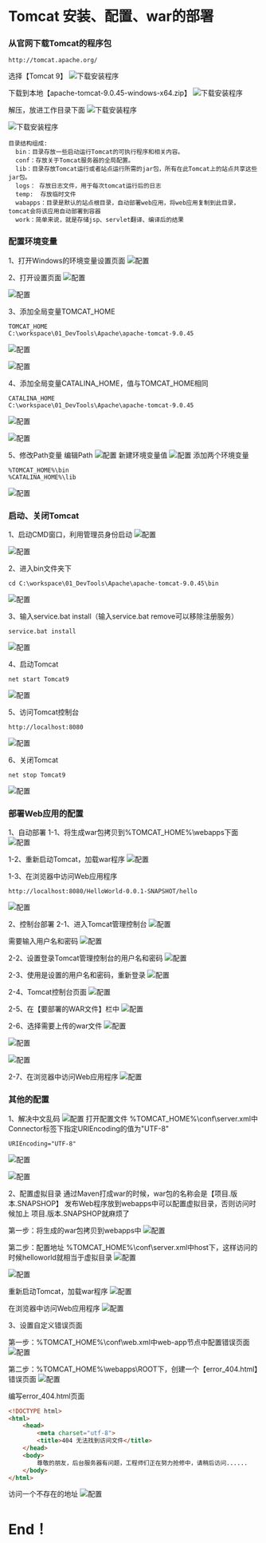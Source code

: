 # Tomcat 安装、配置、war的部署

### 从官网下载Tomcat的程序包
```
http://tomcat.apache.org/
```
选择【Tomcat 9】
![下载安装程序](./images/image001.png)

下载到本地【apache-tomcat-9.0.45-windows-x64.zip】
![下载安装程序](./images/image002.png)

解压，放进工作目录下面
![下载安装程序](./images/image003.png)

![下载安装程序](./images/image004.png)
```
目录结构组成:
  bin：目录存放一些启动运行Tomcat的可执行程序和相关内容。
  conf：存放关于Tomcat服务器的全局配置。
  lib：目录存放Tomcat运行或者站点运行所需的jar包，所有在此Tomcat上的站点共享这些jar包。
  logs： 存放日志文件，用于每次tomcat运行后的日志
  temp:  存放临时文件
  wabapps：目录是默认的站点根目录，自动部署web应用，将web应用复制到此目录，tomcat会将该应用自动部署到容器
  work：简单来说，就是存储jsp、servlet翻译、编译后的结果
```
### 配置环境变量
1、打开Windows的环境变量设置页面
![配置](./images/image005.png)

2、打开设置页面
![配置](./images/image006.png)

![配置](./images/image007.png)

3、添加全局变量TOMCAT_HOME
```
TOMCAT_HOME
C:\workspace\01_DevTools\Apache\apache-tomcat-9.0.45
```
![配置](./images/image008.png)

![配置](./images/image009.png)

4、添加全局变量CATALINA_HOME，值与TOMCAT_HOME相同
```
CATALINA_HOME
C:\workspace\01_DevTools\Apache\apache-tomcat-9.0.45
```
![配置](./images/image010.png)

![配置](./images/image011.png)

5、修改Path变量
编辑Path
![配置](./images/image012.png)
新建环境变量值
![配置](./images/image013.png)
添加两个环境变量
```
%TOMCAT_HOME%\bin
%CATALINA_HOME%\lib
```
![配置](./images/image014.png)

### 启动、关闭Tomcat
1、启动CMD窗口，利用管理员身份启动
![配置](./images/image015.png)

![配置](./images/image016.png)

2、进入bin文件夹下
```
cd C:\workspace\01_DevTools\Apache\apache-tomcat-9.0.45\bin
```
![配置](./images/image017.png)

3、输入service.bat install（输入service.bat remove可以移除注册服务）
```
service.bat install
```
![配置](./images/image018.png)

4、启动Tomcat
```
net start Tomcat9
```
![配置](./images/image019.png)

5、访问Tomcat控制台
```
http://localhost:8080
```
![配置](./images/image020.png)

6、关闭Tomcat
```
net stop Tomcat9
```
![配置](./images/image021.png)

### 部署Web应用的配置
1、自动部署
1-1、将生成war包拷贝到%TOMCAT_HOME%\webapps下面
![配置](./images/image022.png)

1-2、重新启动Tomcat，加载war程序
![配置](./images/image023.png)

1-3、在浏览器中访问Web应用程序
```
http://localhost:8080/HelloWorld-0.0.1-SNAPSHOT/hello
```
![配置](./images/image024.png)

2、控制台部署
2-1、进入Tomcat管理控制台
![配置](./images/image025.png)

需要输入用户名和密码
![配置](./images/image026.png)

2-2、设置登录Tomcat管理控制台的用户名和密码
![配置](./images/image027.png)

2-3、使用是设置的用户名和密码，重新登录
![配置](./images/image028.png)

2-4、Tomcat控制台页面
![配置](./images/image029.png)

2-5、在【要部署的WAR文件】栏中
![配置](./images/image030.png)

2-6、选择需要上传的war文件
![配置](./images/image031.png)

![配置](./images/image032.png)

![配置](./images/image033.png)

2-7、在浏览器中访问Web应用程序
![配置](./images/image034.png)

### 其他的配置
1、解决中文乱码
![配置](./images/image035.png)
打开配置文件
%TOMCAT_HOME%\conf\server.xml中Connector标签下指定URIEncoding的值为"UTF-8"
```
URIEncoding="UTF-8"
```
![配置](./images/image036.png)

![配置](./images/image037.png)

2、配置虚拟目录
通过Maven打成war的时候，war包的名称会是【项目.版本.SNAPSHOP】
发布Web程序放到webapps中可以配置虚拟目录，否则访问时候加上 项目.版本.SNAPSHOP就麻烦了

第一步：将生成的war包拷贝到webapps中
![配置](./images/image038.png)

第二步：配置地址
%TOMCAT_HOME%\conf\server.xml中host下，这样访问的时候helloworld就相当于虚拟目录
![配置](./images/image039.png)

![配置](./images/image040.png)

重新启动Tomcat，加载war程序
![配置](./images/image041.png)

在浏览器中访问Web应用程序
![配置](./images/image042.png)

3、设置自定义错误页面

第一步：%TOMCAT_HOME%\conf\web.xml中web-app节点中配置错误页面
![配置](./images/image043.png)

第二步：%TOMCAT_HOME%\webapps\ROOT下，创建一个【error_404.html】错误页面
![配置](./images/image044.png)

编写error_404.html页面
```html
<!DOCTYPE html>
<html>
    <head>
        <meta charset="utf-8">
        <title>404 无法找到访问文件</title>
    </head>
    <body>
        尊敬的朋友，后台服务器有问题，工程师们正在努力抢修中，请稍后访问......
    </body>
</html>
```

访问一个不存在的地址
![配置](./images/image045.png)

# End！